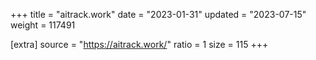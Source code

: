 +++
title = "aitrack.work"
date = "2023-01-31"
updated = "2023-07-15"
weight = 117491

[extra]
source = "https://aitrack.work/"
ratio = 1
size = 115
+++
